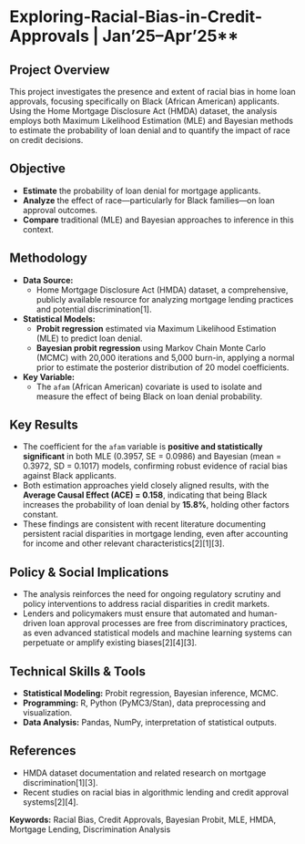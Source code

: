 # Exploring-Racial-Bias-in-Credit-Approvals | Jan’25–Apr’25**

## Project Overview

This project investigates the presence and extent of racial bias in home loan approvals, focusing specifically on Black (African American) applicants. Using the Home Mortgage Disclosure Act (HMDA) dataset, the analysis employs both Maximum Likelihood Estimation (MLE) and Bayesian methods to estimate the probability of loan denial and to quantify the impact of race on credit decisions.

## Objective

- **Estimate** the probability of loan denial for mortgage applicants.
- **Analyze** the effect of race—particularly for Black families—on loan approval outcomes.
- **Compare** traditional (MLE) and Bayesian approaches to inference in this context.

## Methodology

- **Data Source:**  
  - Home Mortgage Disclosure Act (HMDA) dataset, a comprehensive, publicly available resource for analyzing mortgage lending practices and potential discrimination[1].
- **Statistical Models:**  
  - **Probit regression** estimated via Maximum Likelihood Estimation (MLE) to predict loan denial.
  - **Bayesian probit regression** using Markov Chain Monte Carlo (MCMC) with 20,000 iterations and 5,000 burn-in, applying a normal prior to estimate the posterior distribution of 20 model coefficients.
- **Key Variable:**  
  - The `afam` (African American) covariate is used to isolate and measure the effect of being Black on loan denial probability.

## Key Results

- The coefficient for the `afam` variable is **positive and statistically significant** in both MLE (0.3957, SE = 0.0986) and Bayesian (mean = 0.3972, SD = 0.1017) models, confirming robust evidence of racial bias against Black applicants.
- Both estimation approaches yield closely aligned results, with the **Average Causal Effect (ACE) = 0.158**, indicating that being Black increases the probability of loan denial by **15.8%**, holding other factors constant.
- These findings are consistent with recent literature documenting persistent racial disparities in mortgage lending, even after accounting for income and other relevant characteristics[2][1][3].

## Policy & Social Implications

- The analysis reinforces the need for ongoing regulatory scrutiny and policy interventions to address racial disparities in credit markets.
- Lenders and policymakers must ensure that automated and human-driven loan approval processes are free from discriminatory practices, as even advanced statistical models and machine learning systems can perpetuate or amplify existing biases[2][4][3].

## Technical Skills & Tools

- **Statistical Modeling:** Probit regression, Bayesian inference, MCMC.
- **Programming:** R, Python (PyMC3/Stan), data preprocessing and visualization.
- **Data Analysis:** Pandas, NumPy, interpretation of statistical outputs.

## References

- HMDA dataset documentation and related research on mortgage discrimination[1][3].
- Recent studies on racial bias in algorithmic lending and credit approval systems[2][4].




**Keywords:** Racial Bias, Credit Approvals, Bayesian Probit, MLE, HMDA, Mortgage Lending, Discrimination Analysis
